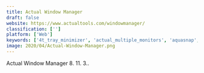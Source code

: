 ```yaml
---
title: Actual Window Manager
draft: false 
website: https://www.actualtools.com/windowmanager/
classification: ['']
platform: ['Web']
keywords: ['4t_tray_minimizer', 'actual_multiple_monitors', 'aquasnap', 'autosizer', 'chameleon_window_manager', 'displayfusion', 'dual_monitor_taskbar', 'dual_monitor_tools', 'freesnap', 'input_director', 'minimother', 'powermenu', 'preme_for_windows', 'rbtray_fork', 'spectacle_app', 'synergy', 'ultramon', 'extra_buttons', 'groupy']
image: 2020/04/Actual-Window-Manager.png
---
```

Actual Window Manager 8. 11. 3..